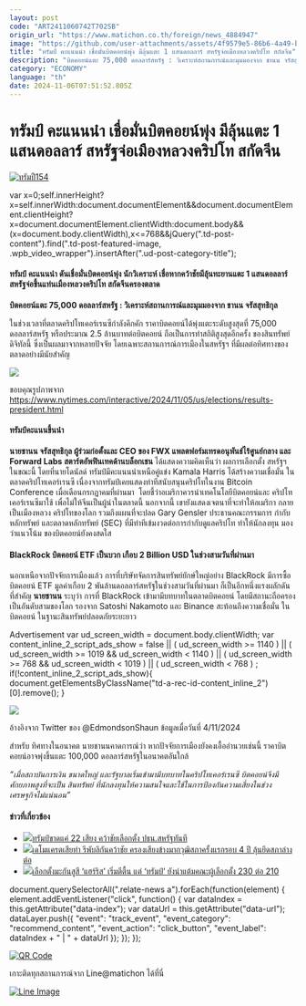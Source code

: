 ```yaml
---
layout: post
code: "ART2411060742T702SB"
origin_url: "https://www.matichon.co.th/foreign/news_4884947"
image: "https://github.com/user-attachments/assets/4f9579e5-86b6-4a49-b28c-b0596b346ea0"
title: "ทรัมป์ คะแนนนำ เชื่อมั่นบิตคอยน์พุ่ง มีลุ้นแตะ 1 แสนดอลลาร์ สหรัฐจ่อเมืองหลวงคริปโท สกัดจีน"
description: "บิตคอยน์แตะ 75,000 ดอลลาร์สหรัฐ : วิเคราะห์สถานการณ์และมุมมองจาก ชานน จรัสสุทธิกุล"
category: "ECONOMY"
language: "th"
date: 2024-11-06T07:51:52.805Z
---
```


# ทรัมป์ คะแนนนำ เชื่อมั่นบิตคอยน์พุ่ง มีลุ้นแตะ 1 แสนดอลลาร์ สหรัฐจ่อเมืองหลวงคริปโท สกัดจีน

[![](https://www.matichon.co.th/wp-content/uploads/2024/11/ทรัมปื154.jpg "ทรัมปื154")](https://www.matichon.co.th/wp-content/uploads/2024/11/ทรัมปื154.jpg)

var x=0;self.innerHeight?x=self.innerWidth:document.documentElement&&document.documentElement.clientHeight?x=document.documentElement.clientWidth:document.body&&(x=document.body.clientWidth),x<=768&&jQuery(".td-post-content").find(".td-post-featured-image, .wpb\_video\_wrapper").insertAfter(".ud-post-category-title");

#### **ทรัมป์ คะแนนนำ ดันเชื่อมั่นบิตคอยน์พุ่ง นักวิเคราะห์ เชื่อหากคว้าชัยมีลุ้นทะยานแตะ 1 แสนดอลลาร์ สหรัฐจ่อขึ้นแท่นเมืองหลวงคริปโท สกัดจีนครองตลาด**

**บิตคอยน์แตะ 75,000 ดอลลาร์สหรัฐ : วิเคราะห์สถานการณ์และมุมมองจาก ชานน จรัสสุทธิกุล**

ในช่วงเวลาที่ตลาดคริปโทเคอร์เรนซีกำลังคึกคัก ราคาบิตคอยน์ได้พุ่งแตะระดับสูงสุดที่ 75,000 ดอลลาร์สหรัฐ หรือประมาณ 2.5 ล้านบาทต่อบิตคอยน์ ถือเป็นการทำสถิติสูงสุดอีกครั้ง ของสินทรัพย์ดิจิทัลนี้ ซึ่งเป็นผลมาจากหลายปัจจัย โดยเฉพาะสถานการณ์การเมืองในสหรัฐฯ ที่มีผลต่อทิศทางของตลาดอย่างมีนัยสำคัญ

![](https://www.matichon.co.th/wp-content/uploads/2024/11/Picture1.png)

ขอบคุณรูปภาพจาก https://www.nytimes.com/interactive/2024/11/05/us/elections/results-president.html

#### **ทรัมป์คะแนนขึ้นนำ**

**นายชานน จรัสสุทธิกุล ผู้ร่วมก่อตั้งและ CEO ของ FWX แพลตฟอร์มเทรดอนุพันธ์ไร้ศูนย์กลาง และ Forward Labs สตาร์ตอัพฟินเทคด้านบล็อกเชน** ได้แสดงความคิดเห็นว่า ผลการเลือกตั้ง สหรัฐฯ ในขณะนี้ โดยที่นายโดนัลด์ ทรัมป์มีคะแนนนำเหนือคู่แข่ง Kamala Harris ได้สร้างความเชื่อมั่น ในตลาดคริปโทเคอร์เรนซี เนื่องจากทรัมป์เคยแสดงท่าทีสนับสนุนคริปโทในงาน Bitcoin Conference เมื่อเดือนกรกฎาคมที่ผ่านมา  โดยชี้ว่าอเมริกาควรนำเทคโนโลยีบิตคอยน์และ คริปโทเคอร์เรนซีมาใช้ เพื่อไม่ให้จีนเป็นผู้นำในตลาดนี้ นอกจากนี้ เขายังแสดงเจตนาที่จะทำให้อเมริกา กลายเป็นเมืองหลวง คริปโทของโลก รวมถึงแผนที่จะปลด Gary Gensler ประธานคณะกรรมการ กำกับหลักทรัพย์ และตลาดหลักทรัพย์ (SEC) ที่มีท่าทีเข้มงวดต่อการกำกับดูแลคริปโท ทำให้นักลงทุน มองว่าแนวโน้ม ของบิตคอยน์ยังคงสดใส

#### **BlackRock บิตคอยน์ ETF เป็นบวก เกือบ 2 Billion USD ในช่วงสามวันที่ผ่านมา**

นอกเหนือจากปัจจัยการเมืองแล้ว การที่บริษัทจัดการสินทรัพย์ยักษ์ใหญ่อย่าง BlackRock มีการซื้อ บิตคอยน์ ETF มูลค่าเกือบ 2 พันล้านดอลลาร์สหรัฐในช่วงสามวันที่ผ่านมา ก็เป็นอีกหนึ่งแรงผลักดัน ที่สำคัญ **นายชานน** ระบุว่า การที่ BlackRock เข้ามามีบทบาทในตลาดบิตคอยน์ โดยมีสถานะถือครอง เป็นอันดับสามของโลก รองจาก Satoshi Nakamoto และ Binance สะท้อนถึงความเชื่อมั่น ในบิตคอยน์ ในฐานะสินทรัพย์ปลอดภัยระยะยาว

Advertisement var ud\_screen\_width = document.body.clientWidth; var content\_inline\_2\_script\_ads\_show = false || ( ud\_screen\_width >= 1140 ) || ( ud\_screen\_width >= 1019 && ud\_screen\_width < 1140 ) || ( ud\_screen\_width >= 768 && ud\_screen\_width < 1019 ) || ( ud\_screen\_width < 768 ) ; if(!content\_inline\_2\_script\_ads\_show){ document.getElementsByClassName("td-a-rec-id-content\_inline\_2")\[0\].remove(); }

![](https://www.matichon.co.th/wp-content/uploads/2024/11/Picture2.png)

อ้างอิงจาก Twitter ของ @EdmondsonShaun ข้อมูลเมื่อวันที่ 4/11/2024

สำหรับ ทิศทางในอนาคต นายชานนคาดการณ์ว่า หากปัจจัยการเมืองยังคงเอื้ออำนวยเช่นนี้ ราคาบิตคอยน์อาจพุ่งขึ้นแตะ 100,000 ดอลลาร์สหรัฐในอนาคตอันใกล้

_“เมื่อสถาบันการเงิน ขนาดใหญ่ และรัฐบาลเริ่มเข้ามามีบทบาทในคริปโทเคอร์เรนซี บิตคอยน์จึงมีศักยภาพสูงที่จะเป็น สินทรัพย์ ที่นักลงทุนให้ความสนใจและใช้ในการป้องกันความเสี่ยงในช่วงเศรษฐกิจไม่แน่นอน”_

#### ข่าวที่เกี่ยวข้อง

*   [![](https://www.matichon.co.th/wp-content/uploads/2024/11/47-1.jpg)ทรัมป์ขาดแค่ 22 เสียง คว้าชัยเลือกตั้ง ปธน.สหรัฐทันที](https://www.matichon.co.th/foreign/news_4884891)
*   [![](https://www.matichon.co.th/wp-content/uploads/2024/11/cpth.jpg)เดโมแครตเสียท่า รีพับลิกันคว้าชัย ครองเสียงข้างมากวุฒิสภาครั้งแรกรอบ 4 ปี ลุ้นยึดสภาล่างต่อ](https://www.matichon.co.th/foreign/news_4884746)
*   [![](https://www.matichon.co.th/wp-content/uploads/2024/11/AP24307022887867-728.jpg)เลือกตั้งมะกันสูสี ‘แฮร์ริส’ เริ่มตีตื้น แต่ ‘ทรัมป์’ ยังนำแต้มคณะผู้เลือกตั้ง 230 ต่อ 210](https://www.matichon.co.th/foreign/news_4884667) 

document.querySelectorAll(".relate-news a").forEach(function(element) { element.addEventListener("click", function() { var dataIndex = this.getAttribute("data-index"); var dataUrl = this.getAttribute("data-url"); dataLayer.push({ "event": "track\_event", "event\_category": "recommend\_content", "event\_action": "click\_button", "event\_label": dataIndex + " | " + dataUrl }); }); });

[![QR Code](https://www.matichon.co.th/wp-content/uploads/2023/07/wob1371z.jpg)](https://lin.ee/ht0nDxX)

เกาะติดทุกสถานการณ์จาก Line@matichon ได้ที่นี่

[![Line Image](https://www.matichon.co.th/wp-content/uploads/2023/07/th.png)](https://lin.ee/ht0nDxX)